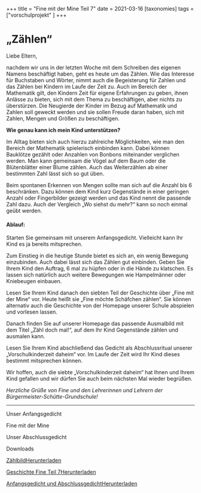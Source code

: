 +++
title = "Fine mit der Mine Teil 7"
date = 2021-03-16
[taxonomies]
tags = ["vorschulprojekt" ]
+++

# ******„Zählen“******

Liebe Eltern,

nachdem wir uns in der letzten Woche mit dem Schreiben des eigenen Namens beschäftigt haben, geht es heute um das Zählen. Wie das Interesse für Buchstaben und Wörter, nimmt auch die Begeisterung für Zahlen und das Zählen bei Kindern im Laufe der Zeit zu. Auch im Bereich der Mathematik gilt, den Kindern Zeit für eigene Erfahrungen zu geben, ihnen Anlässe zu bieten, sich mit dem Thema zu beschäftigen, aber nichts zu überstürzen. Die Neugierde der Kinder im Bezug auf Mathematik und Zahlen soll geweckt werden und sie sollen Freude daran haben, sich mit Zahlen, Mengen und Größen zu beschäftigen.

**Wie genau kann ich mein Kind unterstützen?**

Im Alltag bieten sich auch hierzu zahlreiche Möglichkeiten, wie man den Bereich der Mathematik spielerisch einbinden kann. Dabei können Bauklötze gezählt oder Anzahlen von Bonbons miteinander verglichen werden. Man kann gemeinsam die Vögel auf dem Baum oder die Blütenblätter einer Blume zählen. Auch das Weiterzählen ab einer bestimmten Zahl lässt sich so gut üben.

Beim spontanen Erkennen von Mengen sollte man sich auf die Anzahl bis 6 beschränken. Dazu können dem Kind kurz Gegenstände in einer geringen Anzahl oder Fingerbilder gezeigt werden und das Kind nennt die passende Zahl dazu. Auch der Vergleich „Wo siehst du mehr?“ kann so noch einmal geübt werden.

#### Ablauf:

Starten Sie gemeinsam mit unserem Anfangsgedicht. Vielleicht kann Ihr Kind es ja bereits mitsprechen.

Zum Einstieg in die heutige Stunde bietet es sich an, ein wenig Bewegung einzubinden. Auch dabei lässt sich das Zählen gut einbinden. Geben Sie Ihrem Kind den Auftrag, 6 mal zu hüpfen oder in die Hände zu klatschen. Es lassen sich natürlich auch weitere Bewegungen wie Hampelmänner oder Kniebeugen einbauen.

Lesen Sie Ihrem Kind danach den siebten Teil der Geschichte über „Fine mit der Mine“ vor. Heute heißt sie „Fine möchte Schäfchen zählen“. Sie können alternativ auch die Geschichte von der Homepage unserer Schule abspielen und vorlesen lassen.

Danach finden Sie auf unserer Homepage das passende Ausmalbild mit dem Titel „Zähl doch mal!“, auf dem Ihr Kind Gegenstände zählen und ausmalen kann.

Lesen Sie Ihrem Kind abschließend das Gedicht als Abschlussritual unserer  
„Vorschulkinderzeit daheim“ vor. Im Laufe der Zeit wird Ihr Kind dieses bestimmt mitsprechen können.

Wir hoffen, auch die siebte „Vorschulkinderzeit daheim“ hat Ihnen und Ihrem Kind gefallen und wir dürfen Sie auch beim nächsten Mal wieder begrüßen.

_Herzliche Grüße von Fine und den Lehrerinnen und Lehrern der Bürgermeister-Schütte-Grundschule!_

* * *

Unser Anfangsgedicht

Fine mit der Mine

Unser Abschlussgedicht

Downloads

[Zählbild](https://volksschule-partenkirchen.de/wp-content/uploads/Zählbild.pdf)[Herunterladen](https://volksschule-partenkirchen.de/wp-content/uploads/Zählbild.pdf)

[Geschichte Fine Teil 7](https://volksschule-partenkirchen.de/wp-content/uploads/Geschichte-Fine-Teil-7.pdf)[Herunterladen](https://volksschule-partenkirchen.de/wp-content/uploads/Geschichte-Fine-Teil-7.pdf)

[Anfangsgedicht und Abschlussgedicht](https://volksschule-partenkirchen.de/wp-content/uploads/Anfangsgedicht-und-Abschlussgedicht.pdf)[Herunterladen](https://volksschule-partenkirchen.de/wp-content/uploads/Anfangsgedicht-und-Abschlussgedicht.pdf)
